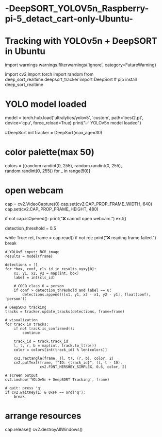 # -DeepSORT_YOLOV5n_Raspberry-pi-5_detact_cart-only-Ubuntu-



# Tracking with YOLOv5n + DeepSORT in Ubuntu

import warnings
warnings.filterwarnings('ignore', category=FutureWarning)

import cv2
import torch
import random
from deep_sort_realtime.deepsort_tracker import DeepSort  # pip install deep_sort_realtime

# YOLO model loaded
model = torch.hub.load('ultralytics/yolov5', 'custom', path='best2.pt', device='cpu', force_reload=True)
print("✅ YOLOv5n model loaded")

#DeepSort init
tracker = DeepSort(max_age=30)

# color palette(max 50)
colors = [(random.randint(0, 255), random.randint(0, 255), random.randint(0, 255)) for _ in range(50)]

# open webcam
cap = cv2.VideoCapture(0)
cap.set(cv2.CAP_PROP_FRAME_WIDTH, 640)
cap.set(cv2.CAP_PROP_FRAME_HEIGHT, 480)

if not cap.isOpened():
    print("❌ cannot open webcam.")
    exit()

detection_threshold = 0.5

while True:
    ret, frame = cap.read()
    if not ret:
        print("❌ reading frame failed.")
        break

    # YOLOv5 input: BGR image 
    results = model(frame)

    detections = []
    for *box, conf, cls_id in results.xyxy[0]:
        x1, y1, x2, y2 = map(int, box)
        label = int(cls_id)

        # COCO class 0 = person
        if conf > detection_threshold and label == 0:
            detections.append(([x1, y1, x2 - x1, y2 - y1], float(conf), 'person'))

    # DeepSORT tracking
    tracks = tracker.update_tracks(detections, frame=frame)

    # visualization
    for track in tracks:
        if not track.is_confirmed():
            continue

        track_id = track.track_id
        l, t, r, b = map(int, track.to_ltrb())
        color = colors[int(track_id) % len(colors)]

        cv2.rectangle(frame, (l, t), (r, b), color, 2)
        cv2.putText(frame, f"ID: {track_id}", (l, t - 10),
                    cv2.FONT_HERSHEY_SIMPLEX, 0.6, color, 2)

    # screen output
    cv2.imshow('YOLOv5n + DeepSORT Tracking', frame)

    # quit: press 'q' 
    if cv2.waitKey(1) & 0xFF == ord('q'):
        break

# arrange resources
cap.release()
cv2.destroyAllWindows()
